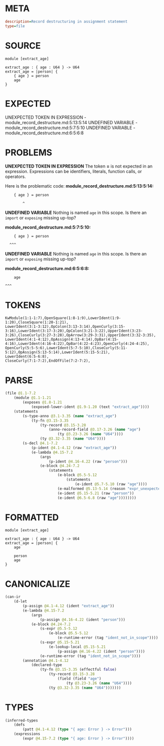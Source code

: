 # META
~~~ini
description=Record destructuring in assignment statement
type=file
~~~
# SOURCE
~~~roc
module [extract_age]

extract_age : { age : U64 } -> U64
extract_age = |person| {
    { age } = person
    age
}
~~~
# EXPECTED
UNEXPECTED TOKEN IN EXPRESSION - module_record_destructure.md:5:13:5:14
UNDEFINED VARIABLE - module_record_destructure.md:5:7:5:10
UNDEFINED VARIABLE - module_record_destructure.md:6:5:6:8
# PROBLEMS
**UNEXPECTED TOKEN IN EXPRESSION**
The token **=** is not expected in an expression.
Expressions can be identifiers, literals, function calls, or operators.

Here is the problematic code:
**module_record_destructure.md:5:13:5:14:**
```roc
    { age } = person
```
            ^


**UNDEFINED VARIABLE**
Nothing is named `age` in this scope.
Is there an `import` or `exposing` missing up-top?

**module_record_destructure.md:5:7:5:10:**
```roc
    { age } = person
```
      ^^^


**UNDEFINED VARIABLE**
Nothing is named `age` in this scope.
Is there an `import` or `exposing` missing up-top?

**module_record_destructure.md:6:5:6:8:**
```roc
    age
```
    ^^^


# TOKENS
~~~zig
KwModule(1:1-1:7),OpenSquare(1:8-1:9),LowerIdent(1:9-1:20),CloseSquare(1:20-1:21),
LowerIdent(3:1-3:12),OpColon(3:13-3:14),OpenCurly(3:15-3:16),LowerIdent(3:17-3:20),OpColon(3:21-3:22),UpperIdent(3:23-3:26),CloseCurly(3:27-3:28),OpArrow(3:29-3:31),UpperIdent(3:32-3:35),
LowerIdent(4:1-4:12),OpAssign(4:13-4:14),OpBar(4:15-4:16),LowerIdent(4:16-4:22),OpBar(4:22-4:23),OpenCurly(4:24-4:25),
OpenCurly(5:5-5:6),LowerIdent(5:7-5:10),CloseCurly(5:11-5:12),OpAssign(5:13-5:14),LowerIdent(5:15-5:21),
LowerIdent(6:5-6:8),
CloseCurly(7:1-7:2),EndOfFile(7:2-7:2),
~~~
# PARSE
~~~clojure
(file @1.1-7.2
	(module @1.1-1.21
		(exposes @1.8-1.21
			(exposed-lower-ident @1.9-1.20 (text "extract_age"))))
	(statements
		(s-type-anno @3.1-3.35 (name "extract_age")
			(ty-fn @3.15-3.35
				(ty-record @3.15-3.28
					(anno-record-field @3.17-3.26 (name "age")
						(ty @3.23-3.26 (name "U64"))))
				(ty @3.32-3.35 (name "U64"))))
		(s-decl @4.1-7.2
			(p-ident @4.1-4.12 (raw "extract_age"))
			(e-lambda @4.15-7.2
				(args
					(p-ident @4.16-4.22 (raw "person")))
				(e-block @4.24-7.2
					(statements
						(e-block @5.5-5.12
							(statements
								(e-ident @5.7-5.10 (raw "age"))))
						(e-malformed @5.13-5.14 (reason "expr_unexpected_token"))
						(e-ident @5.15-5.21 (raw "person"))
						(e-ident @6.5-6.8 (raw "age"))))))))
~~~
# FORMATTED
~~~roc
module [extract_age]

extract_age : { age : U64 } -> U64
extract_age = |person| {
	age
	
	person
	age
}
~~~
# CANONICALIZE
~~~clojure
(can-ir
	(d-let
		(p-assign @4.1-4.12 (ident "extract_age"))
		(e-lambda @4.15-7.2
			(args
				(p-assign @4.16-4.22 (ident "person")))
			(e-block @4.24-7.2
				(s-expr @5.5-5.12
					(e-block @5.5-5.12
						(e-runtime-error (tag "ident_not_in_scope"))))
				(s-expr @5.15-5.21
					(e-lookup-local @5.15-5.21
						(p-assign @4.16-4.22 (ident "person"))))
				(e-runtime-error (tag "ident_not_in_scope"))))
		(annotation @4.1-4.12
			(declared-type
				(ty-fn @3.15-3.35 (effectful false)
					(ty-record @3.15-3.28
						(field (field "age")
							(ty @3.23-3.26 (name "U64"))))
					(ty @3.32-3.35 (name "U64")))))))
~~~
# TYPES
~~~clojure
(inferred-types
	(defs
		(patt @4.1-4.12 (type "{ age: Error } -> Error")))
	(expressions
		(expr @4.15-7.2 (type "{ age: Error } -> Error"))))
~~~
